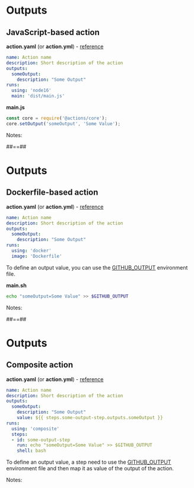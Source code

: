 <!-- .slide: class="with-code" -->

# Outputs

## JavaScript-based action

**action.yaml** (or **action.yml**) - [reference](https://docs.github.com/en/actions/creating-actions/metadata-syntax-for-github-actions#outputs-for-docker-container-and-javascript-actions)

```yaml [3-5]
name: Action name
description: Short description of the action
outputs:
  someOutput:
    description: "Some Output"
runs:
  using: 'node16'
  main: 'dist/main.js'
```

**main.js**

```js [2]
const core = require('@actions/core');
core.setOutput('someOutput', 'Some Value');
```

Notes:

##==##

<!-- .slide: class="with-code" -->

# Outputs

## Dockerfile-based action

**action.yaml** (or **action.yml**) - [reference](https://docs.github.com/en/actions/creating-actions/metadata-syntax-for-github-actions#outputs-for-docker-container-and-javascript-actions)

```yaml [3-5]
name: Action name
description: Short description of the action
outputs:
  someOutput:
    description: "Some Output"
runs:
  using: 'docker'
  image: 'Dockerfile'
```

To define an output value, you can use the [GITHUB_OUTPUT](https://docs.github.com/en/actions/using-workflows/workflow-commands-for-github-actions#setting-an-output-parameter) environment file.

**main.sh**

```sh
echo "someOutput=Some Value" >> $GITHUB_OUTPUT
```

Notes:

##==##

<!-- .slide: class="with-code" -->

# Outputs

## Composite action

**action.yaml** (or **action.yml**) - [reference](https://docs.github.com/en/actions/creating-actions/metadata-syntax-for-github-actions#outputs-for-composite-actions)

```yaml [10-11|3-6]
name: Action name
description: Short description of the action
outputs:
  someOutput:
    description: "Some Output"
    value: ${{ steps.some-output-step.outputs.someOutput }}
runs:
  using: 'composite'
  steps:
  - id: some-output-step
    run: echo "someOutput=Some Value" >> $GITHUB_OUTPUT
    shell: bash
```

To define an output value, a step need to use the [GITHUB_OUTPUT](https://docs.github.com/en/actions/using-workflows/workflow-commands-for-github-actions#setting-an-output-parameter) environment file and then map it as value of the output of the action.

Notes:

